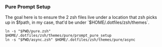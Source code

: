 ### Pure Prompt Setup

The goal here is to ensure the 2 zsh files live under a location that zsh picks up in $fpath, in my case, that'd be under `$HOME/.dotfiles/zsh/themes`.

```
ln -s "$PWD/pure.zsh" $HOME/.dotfiles/zsh/themes/pure/prompt_pure_setup
ln -s "$PWD/async.zsh" $HOME/.dotfiles/zsh/themes/pure/async
```
